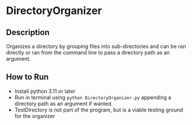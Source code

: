 # DirectoryOrganizer

## Description
Organizes a directory by grouping files into sub-directories and can be ran directly or ran from the command line to pass a directory path as an argument.

## How to Run
- Install python 3.11 or later
- Run in terminal using `python DirectoryOrganizer.py` appending a directory path as an argument if wanted.
- TestDirectory is not part of the program, but is a viable testing ground for the organizer
